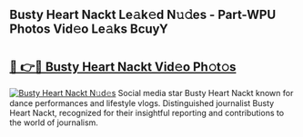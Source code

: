 ## Busty Heart Nackt Le𝚊k𝚎d N𝚞𝚍es - Part-WPU Photos Vid𝚎o Le𝚊ks BcuyY

# <h2><a href="http://fb87swz.evod.top/?m=Busty+Heart+Nackt">🔗 👉🔴 Busty Heart Nackt Vid𝚎o Ph𝚘t𝚘s</a></h2>

[![Busty Heart Nackt N𝚞d𝚎s](https://i.imgur.com/8V9OHl7.gif)](http://fb87swz.evod.top/?m=Busty+Heart+Nackt)
Social media star Busty Heart Nackt known for dance performances and lifestyle vlogs. Distinguished journalist Busty Heart Nackt, recognized for their insightful reporting and contributions to the world of journalism. 
